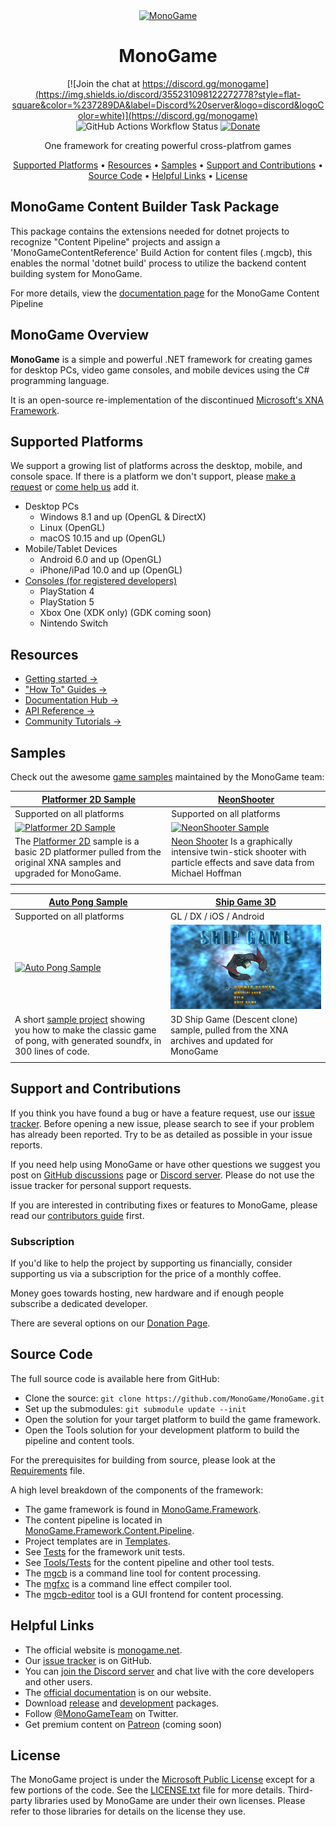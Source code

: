 <div align="center">
 <a href="https://monogame.net/">
   <img height="128" alt="MonoGame" src="https://raw.githubusercontent.com/MonoGame/MonoGame.Logo/refs/heads/master/FullColorOnLight/LogoOnly_128px.png">
 </a>
 <h1>MonoGame</h1>

 [![Join the chat at https://discord.gg/monogame](https://img.shields.io/discord/355231098122272778?style=flat-square&color=%237289DA&label=Discord%20server&logo=discord&logoColor=white)](https://discord.gg/monogame) 
 ![GitHub Actions Workflow Status](https://img.shields.io/github/actions/workflow/status/monogame/monogame/main.yml?style=flat-square)
 [![Donate](https://img.shields.io/badge/donate-F1465A?style=flat-square&logo=monogame&logoColor=FFFFFF)](https://monogame.net/donate/) 

 One framework for creating powerful cross-platfrom games

[Supported Platforms](#supported-platforms) • 
[Resources](#resources) • 
[Samples](#samples) • 
[Support and Contributions](#support-and-contributions) • 
[Source Code](#source-code) • 
[Helpful Links](#helpful-links) • 
[License](#license)
</div>

## MonoGame Content Builder Task Package

This package contains the extensions needed for dotnet projects to recognize "Content Pipeline" projects and assign a 'MonoGameContentReference' Build Action for content files (.mgcb), this enables the normal 'dotnet build' process to utilize the backend content building system for MonoGame.

For more details, view the [documentation page](https://docs.monogame.net/articles/getting_to_know/whatis/content_pipeline/) for the MonoGame Content Pipeline

## MonoGame Overview

**MonoGame** is a simple and powerful .NET framework for creating games for desktop PCs, video game consoles, and mobile devices using the C# programming language.

It is an open-source re-implementation of the discontinued [Microsoft's XNA Framework](https://msdn.microsoft.com/en-us/library/bb200104.aspx).

## Supported Platforms

We support a growing list of platforms across the desktop, mobile, and console space. If there is a platform we don't support, please [make a request](https://github.com/MonoGame/MonoGame/issues) or [come help us](CONTRIBUTING.md) add it.

* Desktop PCs
  * Windows 8.1 and up (OpenGL & DirectX)
  * Linux (OpenGL)
  * macOS 10.15 and up (OpenGL)
* Mobile/Tablet Devices
  * Android 6.0 and up (OpenGL)
  * iPhone/iPad 10.0 and up (OpenGL)
* [Consoles (for registered developers)](https://docs.monogame.net/articles/console_access.html)
  * PlayStation 4
  * PlayStation 5
  * Xbox One (XDK only) (GDK coming soon)
  * Nintendo Switch

## Resources
- [Getting started →](https://docs.monogame.net/articles/getting_started/index.html)
- ["How To" Guides →](https://docs.monogame.net/articles/getting_to_know/howto/)
- [Documentation Hub →](https://docs.monogame.net/)
- [API Reference →](https://docs.monogame.net/api/index.html)
- [Community Tutorials →](https://docs.monogame.net/articles/tutorials.html)

## Samples

Check out the awesome [game samples](https://github.com/MonoGame/MonoGame.Samples) maintained by the MonoGame team:

[Platformer 2D Sample](https://github.com/MonoGame/MonoGame.Samples/blob/3.8.2/Platformer2D/README.md) | [NeonShooter](https://github.com/MonoGame/MonoGame.Samples/blob/3.8.2/NeonShooter/README.md)|
|-|-|
Supported on all platforms | Supported on all platforms |
[![Platformer 2D Sample](https://raw.githubusercontent.com/MonoGame/MonoGame.Samples/refs/heads/3.8.2/Images/Platformer2D-Sample.png)](https://github.com/MonoGame/MonoGame.Samples/blob/3.8.2/Platformer2D/README.md) | [![NeonShooter Sample](https://raw.githubusercontent.com/MonoGame/MonoGame.Samples/refs/heads/3.8.2/Images/NeonShooter-Sample.png)](https://github.com/MonoGame/MonoGame.Samples/blob/3.8.2/NeonShooter/README.md) |
The [Platformer 2D](https://github.com/MonoGame/MonoGame.Samples/blob/3.8.2/Platformer2D/README.md) sample is a basic 2D platformer pulled from the original XNA samples and upgraded for MonoGame.| [Neon Shooter](https://github.com/MonoGame/MonoGame.Samples/blob/3.8.2/NeonShooter/README.md) Is a graphically intensive twin-stick shooter with particle effects and save data from Michael Hoffman |
|||

| [Auto Pong Sample](https://github.com/MonoGame/MonoGame.Samples/blob/3.8.2/AutoPong/README.md) | [Ship Game 3D](https://github.com/MonoGame/MonoGame.Samples/blob/3.8.2/ShipGame/README.md) |
|-|-|
| Supported on all platforms | GL / DX / iOS / Android |
| [![Auto Pong Sample](https://raw.githubusercontent.com/MonoGame/MonoGame.Samples/refs/heads/3.8.2/Images/AutoPong_1.gif)](https://github.com/MonoGame/MonoGame.Samples/blob/3.8.2/AutoPong/README.md) | [![ShipGame 3D Sample](https://raw.githubusercontent.com/MonoGame/MonoGame.Samples/refs/heads/3.8.2/Images/ShipGame.png)](https://github.com/MonoGame/MonoGame.Samples/blob/3.8.2/ShipGame/README.md) |
| A short [sample project](https://github.com/MonoGame/MonoGame.Samples/blob/3.8.2/AutoPong/README.md) showing you how to make the classic game of pong, with generated soundfx, in 300 lines of code. | 3D Ship Game (Descent clone) sample, pulled from the XNA archives and updated for MonoGame |
|||

## Support and Contributions

If you think you have found a bug or have a feature request, use our [issue tracker](https://github.com/MonoGame/MonoGame/issues). Before opening a new issue, please search to see if your problem has already been reported. Try to be as detailed as possible in your issue reports.

If you need help using MonoGame or have other questions we suggest you post on [GitHub discussions](https://github.com/MonoGame/MonoGame/discussions) page or [Discord server](https://discord.gg/monogame). Please do not use the issue tracker for personal support requests.

If you are interested in contributing fixes or features to MonoGame, please read our [contributors guide](CONTRIBUTING.md) first.

### Subscription

If you'd like to help the project by supporting us financially, consider supporting us via a subscription for the price of a monthly coffee.

Money goes towards hosting, new hardware and if enough people subscribe a dedicated developer.

There are several options on our [Donation Page](https://monogame.net/donate/).

## Source Code

The full source code is available here from GitHub:

* Clone the source: `git clone https://github.com/MonoGame/MonoGame.git`
* Set up the submodules: `git submodule update --init`
* Open the solution for your target platform to build the game framework.
* Open the Tools solution for your development platform to build the pipeline and content tools.

For the prerequisites for building from source, please look at the [Requirements](REQUIREMENTS.md) file.

A high level breakdown of the components of the framework:

* The game framework is found in [MonoGame.Framework](MonoGame.Framework).
* The content pipeline is located in [MonoGame.Framework.Content.Pipeline](MonoGame.Framework.Content.Pipeline).
* Project templates are in [Templates](Templates).
* See [Tests](Tests) for the framework unit tests.
* See [Tools/Tests](Tools/MonoGame.Tools.Tests) for the content pipeline and other tool tests.
* The [mgcb](Tools/MonoGame.Content.Builder) is a command line tool for content processing.
* The [mgfxc](Tools/MonoGame.Effect.Compiler) is a command line effect compiler tool.
* The [mgcb-editor](Tools/MonoGame.Content.Builder.Editor) tool is a GUI frontend for content processing.

## Helpful Links

* The official website is [monogame.net](http://www.monogame.net).
* Our [issue tracker](https://github.com/MonoGame/MonoGame/issues) is on GitHub.
* You can [join the Discord server](https://discord.gg/monogame) and chat live with the core developers and other users.
* The [official documentation](https://docs.monogame.net/articles/index.html) is on our website.
* Download [release](https://github.com/MonoGame/MonoGame/releases) and [development](https://github.com/orgs/MonoGame/packages) packages.
* Follow [@MonoGameTeam](https://twitter.com/monogameteam) on Twitter.
* Get premium content on [Patreon](https://www.patreon.com/bePatron?u=3142012) (coming soon)

## License

The MonoGame project is under the [Microsoft Public License](https://opensource.org/licenses/MS-PL) except for a few portions of the code. See the [LICENSE.txt](LICENSE.txt) file for more details. Third-party libraries used by MonoGame are under their own licenses. Please refer to those libraries for details on the license they use.
